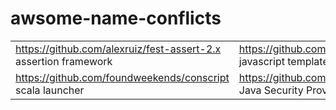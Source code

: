 # awsome-name-conflicts

|  |  |
| ------------- | ------------- |
| https://github.com/alexruiz/fest-assert-2.x assertion framework | https://github.com/mailru/fest  javascript templates по руский |
| https://github.com/foundweekends/conscript scala launcher | https://github.com/google/conscrypt Java Security Provider |

